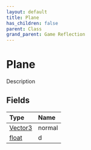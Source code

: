 ```yaml
---
layout: default
title: Plane
has_children: false
parent: Class
grand_parent: Game Reflection
---
```

# Plane
Description 

## Fields

| Type | Name |
|:-------------|:--------------|
| [Vector3](/docs/game-reflection/classes/vector3) | normal |
| [float](/docs/game-reflection/components/float) | d |


